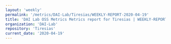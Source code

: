 ```yaml
---
layout: 'weekly'
permalink: '/metrics/DAI-Lab/Tiresias/WEEKLY-REPORT-2020-04-19'
title: 'DAI Lab OSS Metrics Metrics report for Tiresias | WEEKLY-REPORT-2020-04-19'
organization: 'DAI-Lab'
repository: 'Tiresias'
current_date: '2020-04-19'
---
```

